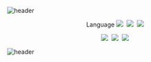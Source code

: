 ![header](https://capsule-render.vercel.app/api?type=Slice&color=231f3e&height=170&section=header&text=JJong&fontColor=eeeeee&fontSize=30&fontAlign=90&fontAlignY=40)

<p align="center">
  Language
  <a href="https://developer.android.com/?hl=ko"><img src="https://img.shields.io/badge/Android-3DDC84?style=flat-square&logo=Android&logoColor=white&link=https://developer.android.com/?hl=ko"/></a>&nbsp
  <a href="https://docs.oracle.com/javase/7/docs/api/"><img src="https://img.shields.io/badge/Java-007396?style=flat-square&logo=Java&logoColor=white&link=https://docs.oracle.com/javase/7/docs/api/"/></a>&nbsp
  <a href="https://airbnb.io/lottie/#/"><img src="https://img.shields.io/badge/Lottie-FF5A5F?style=flat-square&logo=Airbnb&logoColor=white&link=https://airbnb.io/lottie/#/"/></a>&nbsp
</p>
  
<p align="center">
  <a href="https://velog.io/@jongkk7"><img src="https://img.shields.io/badge/Velog-11B48A?style=flat-square&logo=Vimeo&logoColor=white&link=https://velog.io/@jongkk7"/></a>&nbsp
  <a href="mailto:a01089929866@gmail.com"><img src="https://img.shields.io/badge/Gmail-D14836?style=flat-square&logo=Gmail&logoColor=white&link=mailto:a01089929866@gmail.com"/></a>&nbsp
  <a href="https://simpleicons.org/"><img src="https://img.shields.io/badge/Simple%20Icon-111111?style=flat-square&logo=simple%20icons&logoColor=white&link=https://simpleicons.org/"/></a>&nbsp
</p>


![header](https://capsule-render.vercel.app/api?type=Slice&color=231f3e&height=170&section=footer&text=GGit&fontColor=eeeeee&fontSize=30&fontAlign=10&fontAlignY=60)

